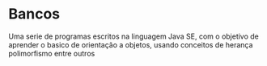 # Bancos
Uma serie de programas escritos na linguagem Java SE, com o objetivo de aprender o basico de orientação a objetos, usando conceitos de herança polimorfismo entre outros
